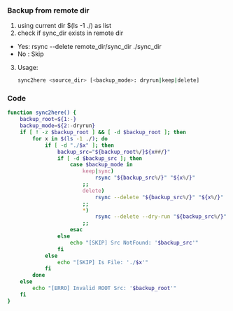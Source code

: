 ### Backup from remote dir
1. using current dir $(ls -1 ./) as list
2. check if sync_dir exists in remote dir
  - Yes: rsync --delete remote_dir/sync_dir ./sync_dir
  - No : Skip
3. Usage:
    ```bash
    sync2here <source_dir> [<backup_mode>: dryrun|keep|delete]
    ```
### Code
```bash
function sync2here() {
    backup_root=${1:-}
    backup_mode=${2:-dryrun}
    if [ ! -z $backup_root ] && [ -d $backup_root ]; then
        for x in $(ls -1 ./); do
            if [ -d "./$x" ]; then
                backup_src="${backup_root%/}${x##/}"
                if [ -d $backup_src ]; then
                    case $backup_mode in
                        keep|sync)
                            rsync "${backup_src%/}" "${x%/}"
                        ;;
                        delete)
                            rsync --delete "${backup_src%/}" "${x%/}"
                        ;;
                        *)
                            rsync --delete --dry-run "${backup_src%/}" "${x%/}"
                        ;;
                    esac
                else
                    echo "[SKIP] Src NotFound: '$backup_src'"
                fi
            else
                echo "[SKIP] Is File: './$x'"
            fi
        done
    else
        echo "[ERRO] Invalid ROOT Src: '$backup_root'"
    fi
}
```

